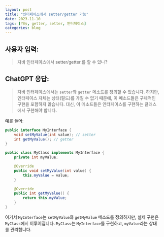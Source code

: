 ```yaml
---
layout: post
title: "인터페이스에서 setter/getter 가능"
date: 2023-11-10
tags: [가능, getter, setter, 인터페이스]
categories: blog
---
```


## 사용자 입력:
> 자바 인터페이스에서 setter/getter.를 할 수 있나?

## ChatGPT 응답:
> 자바 인터페이스에서는 `setter`와 `getter` 메소드를 정의할 수 있습니다. 하지만, 인터페이스 자체는 상태(필드)를 가질 수 없기 때문에, 이 메소드들은 구체적인 구현을 포함하지 않습니다. 대신, 이 메소드들은 인터페이스를 구현하는 클래스에서 구현해야 합니다.

예를 들어:

```java
public interface MyInterface {
    void setMyValue(int value); // setter
    int getMyValue(); // getter
}

public class MyClass implements MyInterface {
    private int myValue;

    @Override
    public void setMyValue(int value) {
        this.myValue = value;
    }

    @Override
    public int getMyValue() {
        return this.myValue;
    }
}
```

여기서 `MyInterface`는 `setMyValue`와 `getMyValue` 메소드를 정의하지만, 실제 구현은 `MyClass`에서 이루어집니다. `MyClass`는 `MyInterface`를 구현하고, `myValue`라는 상태를 관리합니다.

